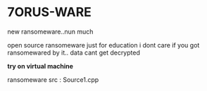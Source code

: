 # 7ORUS-WARE
new ransomeware..nun much

open source ransomeware just for education
i dont care if you got ransomewared by it.. data cant get decrypted

**try on virtual machine**

ransomeware src : Source1.cpp
